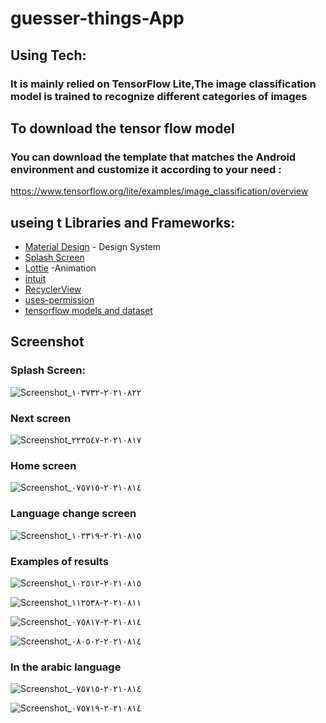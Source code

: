 # guesser-things-App
## Using Tech:
### It is mainly relied on TensorFlow Lite,The image classification model is trained to recognize different categories of images
## To download the tensor flow model
### You can download the template that matches the Android environment and customize it according to your need :
https://www.tensorflow.org/lite/examples/image_classification/overview
## useing t Libraries and Frameworks:
- [Material Design](https://material.io/design) - Design System
- [Splash Screen](https://developer.android.com/reference/android/window/SplashScreen)
- [Lottie](https://lottiefiles.com/) -Animation
- [intuit](https://github.com/intuit/sdp)
- [RecyclerView](https://developer.android.com/reference/kotlin/androidx/recyclerview/widget/RecyclerView)
- [uses-permission](https://developer.android.com/guide/topics/manifest/uses-permission-element)
- [tensorflow models and dataset](https://www.tensorflow.org/resources/models-datasets)

## Screenshot 
### Splash Screen:
![Screenshot_٢٠٢١٠٨٢٢-١٠٣٧٣٢](https://user-images.githubusercontent.com/88562339/130346739-f076c99c-c6ca-4d79-8c6d-1dc1abd7fd92.jpg)
### Next screen
![Screenshot_٢٠٢١٠٨١٧-٢٢٣٥٤٧](https://user-images.githubusercontent.com/88562339/130346765-71de4ee1-adb3-46ca-a41d-be78089eafcf.jpg)
### Home screen
![Screenshot_٢٠٢١٠٨١٤-٠٧٥٧١٥](https://user-images.githubusercontent.com/88562339/130346787-eb9e7ae4-c8df-48a5-94e3-00cf6c3f6690.jpg)
### Language change screen
![Screenshot_٢٠٢١٠٨١٥-١٠٢٣١٩](https://user-images.githubusercontent.com/88562339/130346829-d301eaf8-7902-4f79-bac3-59dbfb099bc9.jpg)
### Examples of results
![Screenshot_٢٠٢١٠٨١٥-١٠٢٥١٢](https://user-images.githubusercontent.com/88562339/130346850-5875f773-f902-4b6a-af77-35ec31a37d67.jpg)

![Screenshot_٢٠٢١٠٨١١-١١٢٥٣٨](https://user-images.githubusercontent.com/88562339/130346858-ccf72d3f-b88b-4eed-93d9-f3d322747e42.jpg)

![Screenshot_٢٠٢١٠٨١٤-٠٧٥٨١٧](https://user-images.githubusercontent.com/88562339/130346863-299ef40e-fa6d-485e-a202-647f6d69160c.jpg)

![Screenshot_٢٠٢١٠٨١٤-٠٨٠٥٠٢](https://user-images.githubusercontent.com/88562339/130346869-30340ca7-60bb-4934-b773-f943807f21f0.jpg)
### In the arabic language
![Screenshot_٢٠٢١٠٨١٤-٠٧٥٧١٥](https://user-images.githubusercontent.com/88562339/130346892-01ce12b8-61da-4376-a314-bb7168c8b1e5.jpg)

![Screenshot_٢٠٢١٠٨١٤-٠٧٥٧١٩](https://user-images.githubusercontent.com/88562339/130346895-06aebcbb-db08-4e0c-bd26-6e2da0631fdb.jpg)






